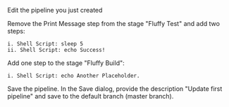 Edit the pipeline you just created

Remove the Print Message step from the stage "Fluffy Test" and add two steps:

	i. Shell Script: sleep 5
	ii. Shell Script: echo Success!


Add one step to the stage "Fluffy Build":

	i. Shell Script: echo Another Placeholder.


Save the pipeline. In the Save dialog, provide the description "Update first pipeline" and save to the default branch (master branch).

